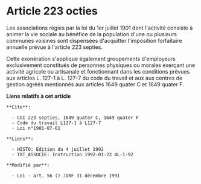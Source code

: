 # Article 223 octies

Les associations régies par la loi du 1er juillet 1901 dont l'activité consiste à animer la vie sociale au bénéfice de la
population d'une ou plusieurs communes voisines sont dispensées d'acquitter l'imposition forfaitaire annuelle prévue à
l'article 223 septies.

Cette exonération s'applique également groupements d'employeurs exclusivement constitués de personnes physiques ou morales
exerçant une activité agricole ou artisanale et fonctionnant dans les conditions prévues aux articles L. 127-1 à L. 127-7 du
code du travail et aux aux centres de gestion agréés mentionnés aux articles 1649 quater C et 1649 quater F.

**Liens relatifs à cet article**

	**Cite**:

	  - CGI 223 septies, 1649 quater C, 1649 quater F
	  - Code du travail L127-1 à L127-7
	  - Loi n°1901-07-01

	**Liens**:

	  - HISTO: Edition du 4 juillet 1992
	  - TXT_ASSOCIE: Instruction 1992-01-23 4L-1-92

	**Modifié par**:

	  - Loi - art. 56 () JORF 31 décembre 1991
